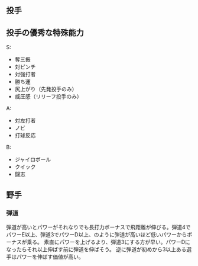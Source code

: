 ## 投手

## 投手の優秀な特殊能力

S:

- 奪三振
- 対ピンチ
- 対強打者
- 勝ち運
- 尻上がり（先発投手のみ）
- 威圧感（リリーフ投手のみ）

A:

- 対左打者
- ノビ
- 打球反応

B:

- ジャイロボール
- クイック
- 闘志

## 野手

### 弾道

弾道が高いとパワーがそれなりでも長打力ボーナスで飛距離が伸びる。弾道4でパワーE以上、弾道3でパワーD以上、のように弾道が高いほど低いパワーからボーナスが乗る。
素直にパワーを上げるより、弾道3にする方が早い。パワーDになったらそれ以上伸ばす前に弾道を伸ばそう。
逆に弾道が初めから3以上ある選手はパワーを伸ばす価値が高い。
